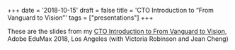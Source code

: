 +++
date = '2018-10-15'
draft = false
title = 'CTO Introduction to “From Vanguard to Vision”'
tags = ["presentations"]
+++

These are the slides from my [CTO Introduction to From Vanguard to Vision](/staticfiles/BillAllison-Berkeley-CTO-talk-at-adobe-max-2018.pdf), 
Adobe EduMax 2018, Los Angeles (with Victoria Robinson and Jean Cheng)